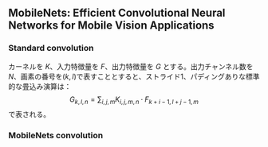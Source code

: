 

## MobileNets: Efficient Convolutional Neural Networks for Mobile Vision Applications



### Standard convolution 

カーネルを $K$、入力特徴量を $F$、出力特徴量を $G$ とする。出力チャンネル数を$N$、画素の番号を$(k,l)$で表すこととすると、ストライド1、パディングありな標準的な畳込み演算は：
$$
G_{k,l,n} = \sum_{i,j,m} K_{i,j,m,n} \cdot F_{k+i-1,l+j-1,m}
$$
で表される。


### MobileNets convolution

